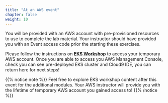 ```yaml
---
title: "At an AWS event"
chapter: false
weight: 10
---
```


You will be provided with an AWS account with pre-provisioned resources to use to complete the lab material. Your instructor should have provided you with an Event access code prior the starting these exercises. 

Please follow the instructions on **[EKS Workshop](https://www.eksworkshop.com/docs/introduction/setup/aws-event)** to access your temporary AWS account. Once you are able to access you AWS Management Console, check you can see pre-deployed EKS cluster and Cloud9 IDE, you can return here for next steps!

{{% notice note %}}
Feel free to explore EKS workshop content after this event for the additional modules. Your AWS instructor will provide you with the lifetime of temporary AWS account you gained access to!
{{% /notice %}}
